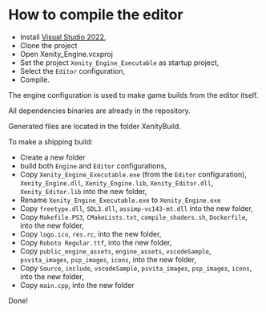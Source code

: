 # How to compile the editor

- Install [Visual Studio 2022](https://visualstudio.microsoft.com/),
- Clone the project
- Open Xenity_Engine.vcxproj
- Set the project `Xenity_Engine_Executable` as startup project,
- Select the `Editor` configuration,
- Compile.

The engine configuration is used to make game builds from the editor itself.

All dependencies binaries are already in the repository.

Generated files are located in the folder XenityBuild.

To make a shipping build:
- Create a new folder
- build both `Engine` and `Editor` configurations,
- Copy `Xenity_Engine_Executable.exe` (from the `Editor` configuration), `Xenity_Engine.dll`, `Xenity_Engine.lib`, `Xenity_Editor.dll`, `Xenity_Editor.lib` into the new folder,
- Rename `Xenity_Engine_Executable.exe` to `Xenity_Engine.exe`
- Copy `freetype.dll`, `SDL3.dll`, `assimp-vc143-mt.dll` into the new folder,
- Copy `Makefile.PS3`, `CMakeLists.txt`, `compile_shaders.sh`, `Dockerfile`, into the new folder,
- Copy `logo.ico`, `res.rc`, into the new folder,
- Copy `Roboto Regular.ttf`, into the new folder,
- Copy `public_engine_assets`, `engine_assets`, `vscodeSample`, `psvita_images`, `psp_images`, `icons`, into the new folder,
- Copy `Source`, `include`, `vscodeSample`, `psvita_images`, `psp_images`, `icons`, into the new folder,
- Copy `main.cpp`, into the new folder

Done!